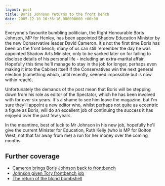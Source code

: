 ```yaml
---
layout: post
title: Boris Johnson returns to the front bench
date: 2005-12-10 16:36:16.000000000 +00:00
---
```


Everyone's favourite bumbling politician, the Right Honourable Boris Johnson, MP for Henley, has been appointed Shadow Education Minister by the new Conservative leader David Cameron. It's not the first time Boris has been on the front bench; many of us can still remember the day he was appointed Shadow Arts Minister, only to be sacked later on for failing to disclose details of his personal life - including an extra-marital affair. Hopefully this time he'll manage to stay in the job for longer, perhaps even making it into the Cabinet itself if the Conservatives win the next general election (something which, until recently, seemed impossible but is now within reach).

Unfortunately the demands of the post mean that Boris will be stepping down from his role as editor of the Spectator, which he has been involved with for over six years. It's a shame to see him leave the magazine, but I'm sure they'll appoint a new editor who, whilst perhaps not quite as eccentric a figure as Boris, will do an excellent job of continuing the success it has enjoyed over the past few years.

In the meantime, best of luck to Mr Johnson in his new job, hopefully he'll give the current Minister for Education, Ruth Kelly (who is MP for Bolton West, not that far away from me) a run for her money over the coming months.

## Further coverage

 * [Cameron brings Boris Johnson back to frontbench](http://www.theguardian.com/politics/2005/dec/09/conservatives.uk1)
 * [Johnson given Tory frontbench job](http://news.bbc.co.uk/1/hi/uk_politics/4514866.stm)
 * [The return of the blond bombshell](http://news.bbc.co.uk/1/hi/uk_politics/4515500.stm)

